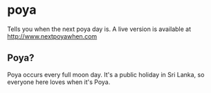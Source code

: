 # poya

Tells you when the next poya day is.
A live version is available at http://www.nextpoyawhen.com

## Poya?

Poya occurs every full moon day. It's a public holiday in Sri Lanka, so everyone here loves when it's Poya.

